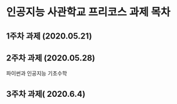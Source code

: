 # 인공지능 사관학교 프리코스 과제 목차

## 1주차 과제 (2020.05.21)

## 2주차 과제 (2020.05.28)
 파이썬과 인공지능 기초수학

## 3주차 과제( 2020.6.4)
